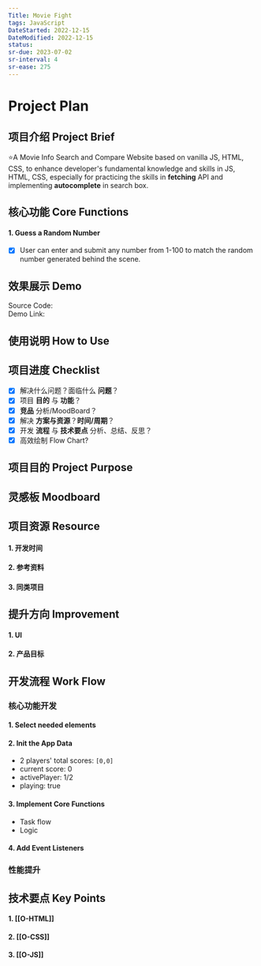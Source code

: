 ```yaml
---
Title: Movie Fight
tags: JavaScript
DateStarted: 2022-12-15
DateModified: 2022-12-15
status:
sr-due: 2023-07-02
sr-interval: 4
sr-ease: 275
---
```


# Project Plan

## 项目介绍 Project Brief

⭐A Movie Info Search and Compare Website based on vanilla JS, HTML, CSS, to enhance developer's fundamental knowledge and skills in JS, HTML, CSS, especially for practicing the skills in **fetching** API and implementing **autocomplete** in search box.

## 核心功能 Core Functions

#### 1. Guess a Random Number

- [x] User can enter and submit any number from 1-100 to match the random number generated behind the scene.

## 效果展示 Demo

Source Code:  
Demo Link:

## 使用说明 How to Use

## 项目进度 Checklist

- [x] 解决什么问题？面临什么 **问题**？
- [x] 项目 **目的** 与 **功能**？
- [x] **竞品** 分析/MoodBoard？
- [x] 解决 **方案与资源**？**时间/周期**？
- [x] 开发 **流程** 与 **技术要点** 分析、总结、反思？
- [x] 高效绘制 Flow Chart?

## 项目目的 Project Purpose

## 灵感板 Moodboard

## 项目资源 Resource

#### 1. 开发时间

#### 2. 参考资料

#### 3. 同类项目

## 提升方向 Improvement

#### 1. UI

#### 2. 产品目标

## 开发流程 Work Flow

### 核心功能开发

#### 1. Select needed elements

#### 2. Init the App Data

- 2 players' total scores: `[0,0]`
- current score: 0
- activePlayer: 1/2
- playing: true

#### 3. Implement Core Functions

- Task flow
- Logic

#### 4. Add Event Listeners

### 性能提升

## 技术要点 Key Points

#### 1. [[O-HTML]]

#### 2. [[O-CSS]]

#### 3. [[O-JS]]
